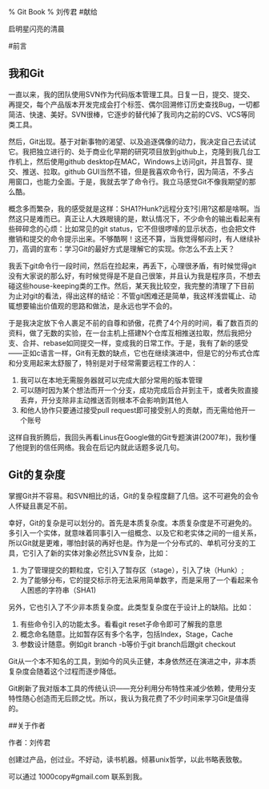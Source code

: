 % Git Book
% 刘传君
#献给

启明星闪亮的清晨

#前言

## 我和Git

一直以来，我的团队使用SVN作为代码版本管理工具。日复一日，提交、提交、再提交，每个产品版本开发完成会打个标签、偶尔回溯修订历史查找Bug，一切都简洁、快速、美好。SVN很棒，它逐步的替代掉了我司内之前的CVS、VCS等同类工具。

然后，Git出现。基于对新事物的渴望、以及追逐偶像的动力，我决定自己去试试它。我把独立进行的、处于商业化早期的研究项目放到github上，克隆到我几台工作机上，然后使用github desktop在MAC，Windows上访问git，并且暂存、提交、推送、拉取。github GUI当然不错，但是我喜欢命令行，因为简洁，不多占用窗口，也能力全面。于是，我就去学了命令行。我立马感觉Git不像我期望的那么酷。

概念多而繁杂，我的感受就是这样：SHA1?Hunk?远程分支?引用?这都是啥啊。当然这只是难而已。真正让人大跌眼镜的是，默认情况下，不少命令的输出看起来有些碎碎念的心烦：比如常见的git status，它不但很啰嗦的显示状态，也会把文件撤销和提交的命令提示出来。不够酷啊！这还不算，当我觉得郁闷时，有人继续补刀，高调的宣布：学习Git的最好方式是理解它的实现。你怎么不去上天？

我丢下git命令行一段时间，然后在捡起来，再丢下，心理很矛盾，有时候觉得git没有大家说的那么好，有时候觉得是不是自己很笨，并且认为我是程序员，不想去碰这些house-keeping类的工作。然后，某天我比较空，我完整的清理了下目前为止对git的看法，得出这样的结论：不管git困难还是简单，我这样浅尝辄止、动辄想要输出价值观的思路和做法，是永远也学不会的。

于是我决定放下令人裹足不前的自尊和骄傲，花费了4个月的时间，看了数百页的资料，做了无数的实验，在一台主机上搭建N个仓库互相推送拉取，然后我把分支、合并、rebase如同提交一样，变成我的日常工作。于是，我有了新的感受——正如c语言一样，Git有无数的缺点，它也在继续演进中，但是它的分布式仓库和分支用起来太舒服了，特别是对于经常需要远程工作的人：

1. 我可以在本地无需服务器就可以完成大部分常用的版本管理
2. 可以随时因为某个想法而开一个分支，成功完成后合并到主干，或者失败直接丢弃，开分支除非主动推送否则根本不会影响到其他人
3. 和他人协作只要通过接受pull request即可接受别人的贡献，而无需给他开一个账号

这样自我折腾后，我回头再看Linus在Google做的Git专题演讲(2007年)，我秒懂了他提到的信任网络。我会在后记内就此话题多说几句。


## Git的复杂度

掌握Git并不容易。和SVN相比的话，Git的复杂程度翻了几倍。这不可避免的会令人怀疑且裹足不前。

幸好，Git的复杂是可以划分的。首先是本质复杂度。本质复杂度是不可避免的。多引入一个实体，就意味着同事引入一组概念、以及它和老实体之间的一组关系，所以Git就是更难，哪怕封装的再好也是。作为是一个分布式的、单机可分支的工具，它引入了新的实体对象必然比SVN复杂，比如：

1. 为了管理提交的颗粒度，它引入了暂存区（stage），引入了块（Hunk）; 
2. 为了能够分布，它的提交标示符无法采用简单数字，而是采用了一个看起来令人困惑的字符串（SHA1)

另外，它也引入了不少非本质复杂度。此类型复杂度在于设计上的缺陷。比如：

1. 有些命令引入的功能太多。看看git reset子命令即可了解我的意思
2. 概念命名随意。比如暂存区有多个名字，包括Index，Stage，Cache
3. 参数设计随意。例如git branch -b等价于git branch后跟git checkout 

Git从一个本不知名的工具，到如今的风头正健，本身依然还在演进之中，非本质复杂度会随着这个过程而逐步降低。

Git刷新了我对版本工具的传统认识——充分利用分布特性来减少依赖，使用分支特性随心创造而无后顾之忧。所以，我认为我花费了不少时间来学习Git是值得的。

##关于作者

作者：刘传君

创建过产品，创过业。不好动，读书机器。倾慕unix哲学，以此书略表致敬。

可以通过 1000copy#gmail.com 联系到我。
